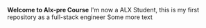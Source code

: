**Welcome to Alx-pre Course**
      I'm now a ALX Student, this is my first repository as a full-stack engineer 
      Some more text
